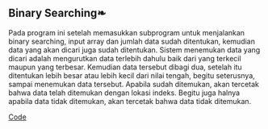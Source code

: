 <h2>Binary Searching❧</h2>

Pada program ini setelah memasukkan subprogram untuk menjalankan binary searching, input array dan jumlah data sudah ditentukan, kemudian data yang akan dicari juga sudah
ditentukan. Sistem menemukan data yang dicari adalah mengurutkan data terlebih dahulu baik dari yang terkecil maupun yang terbesar. Kemudian data tersebut dibagi dua,
setelah itu ditentukan lebih besar atau lebih kecil dari nilai tengah, begitu seterusnya, sampai menemukan data tersebut. Apabila sudah ditemukan, akan tercetak bahwa
data telah ditemukan dengan lokasi indeks. Begitu juga halnya apabila data tidak ditemukan, akan tercetak bahwa data tidak ditemukan.

<a href="https://github.com/desyderian/ASD/blob/main/searching/binary%20searching/binary%20searching.c">Code</a>
